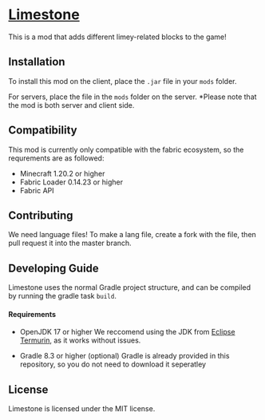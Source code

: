 # [Limestone](https://modrinth.com/mod/limestone-mod)

This is a mod that adds different limey-related blocks to the game!

## Installation

To install this mod on the client, place the `.jar` file in your `mods` folder.

For servers, place the file in the `mods` folder on the server. *Please note that the mod is both server and client side.

## Compatibility

This mod is currently only compatible with the fabric ecosystem, so the requrements are as followed:
- Minecraft 1.20.2 or higher
- Fabric Loader 0.14.23 or higher
- Fabric API

## Contributing

We need language files! To make a lang file, create a fork with the file, then pull request it into the master branch.

## Developing Guide
Limestone uses the normal Gradle project structure, and can be compiled by running the gradle task `build`.

#### Requirements

- OpenJDK 17 or higher
  We reccomend using the JDK from [Eclipse Termurin](https://adoptium.net/termurin/releases/?version=17), as it works without issues.

- Gradle 8.3 or higher (optional)
  Gradle is already provided in this repository, so you do not need to download it seperatley

## License
Limestone is licensed under the MIT license.